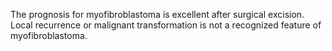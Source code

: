 The prognosis for myofibroblastoma is excellent after surgical excision. Local recurrence or malignant transformation is not a recognized feature of myofibroblastoma.